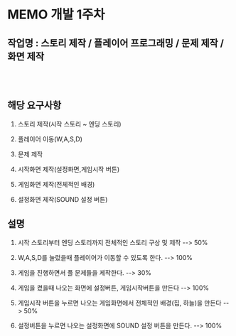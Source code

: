 # MEMO 개발 1주차

## 작업명 : 스토리 제작 / 플레이어 프로그래밍 / 문제 제작 / 화면 제작

<br>
<br>


## 해당 요구사항
1) 스토리 제작(시작 스토리 ~ 엔딩 스토리)

2) 플레이어 이동(W,A,S,D)

3) 문제 제작

4) 시작화면 제작(설정화면,게임시작 버튼)

5) 게임화면 제작(전체적인 배경)

6) 설정화면 제작(SOUND 설정 버튼)

## 설명

1) 시작 스토리부터 엔딩 스토리까지 전체적인 스토리 구상 및 제작 --> 50%

2) W,A,S,D를 눌렀을때 플레이어가 이동할 수 있도록 한다. --> 100%

3) 게임을 진행하면서 풀 문제들을 제작한다. --> 30%

4) 게임을 켰을때 나오는 화면에 설정버튼, 게임시작버튼을 만든다 --> 100%

5) 게임시작 버튼을 누르면 나오는 게임화면에서 전체적인 배경(집, 하늘)을 만든다 --> 50%

6) 설정버튼을 누르면 나오는 설정화면에 SOUND 설정 버튼을 만든다. --> 100%
